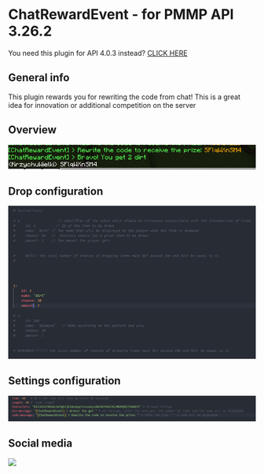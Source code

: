 # ChatRewardEvent - for PMMP API 3.26.2

You need this plugin for API 4.0.3 instead? [CLICK HERE](https://github.com/J0k3rrWild/ChatRewardEvent/tree/api4)

## General info

This plugin rewards you for rewriting the code from chat! This is a great idea for innovation or additional competition on the server

## Overview

![Look](./assets/1.PNG)

## Drop configuration

![Drop](./assets/2.PNG)

## Settings configuration

![Settings](./assets/3.PNG)

## Social media

[![](https://img.shields.io/badge/Discord-7289DA?style=for-the-badge&logo=discord&logoColor=white)](https://discord.gg/8b3rKZPYM8)
